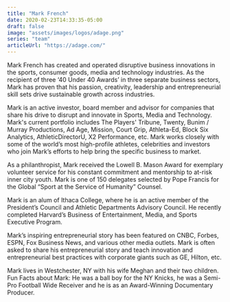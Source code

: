 ```yaml
---
title: "Mark French"
date: 2020-02-23T14:33:35-05:00
draft: false
image: "assets/images/logos/adage.png"
series: "team"
articleUrl: "https://adage.com/"
---
```

<p class="uk-text-lead">
Mark French has created and operated disruptive business innovations in the sports, consumer
goods, media and technology industries. As the recipient of three ‘40 Under 40 Awards’ in three
separate business sectors, Mark has proven that his passion, creativity, leadership and
entrepreneurial skill sets drive sustainable growth across industries.
</p>

Mark is an active investor, board member and advisor
for companies that share his drive to disrupt and
innovate in Sports, Media and Technology. Mark's
current portfolio includes The Players' Tribune, Twenty,
Bunim / Murray Productions, Ad Age, Mission, Court
Grip, Athleta-Ed, Block Six Analytics, AthleticDirectorU,
X2 Performance, etc. Mark works closely with some of
the world’s most high-profile athletes, celebrities and
investors who join Mark’s efforts to help bring the
specific business to market.

As a philanthropist, Mark received the Lowell B. Mason
Award for exemplary volunteer service for his constant
commitment and mentorship to at-risk inner city youth.
Mark is one of 150 delegates selected by Pope Francis
for the Global “Sport at the Service of Humanity”
Counsel.

Mark is an alum of Ithaca College, where he is an active
member of the President’s Council and Athletic
Departments Advisory Council. He recently completed
Harvard’s Business of Entertainment, Media, and Sports Executive Program.

Mark’s inspiring entrepreneurial story has been featured on CNBC, Forbes, ESPN, Fox Business
News, and various other media outlets. Mark is often asked to share his entrepreneurial story
and teach innovation and entrepreneurial best practices with corporate giants such as GE,
Hilton, etc.

Mark lives in Westchester, NY with his wife Meghan and their two children. Fun Facts about
Mark: He was a ball boy for the NY Knicks, he was a Semi-Pro Football Wide Receiver and he is
as an Award-Winning Documentary Producer.

